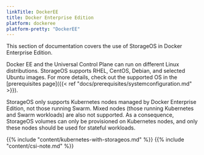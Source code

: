 ```yaml
---
linkTitle: DockerEE
title: Docker Enterprise Edition
platform: dockeree
platform-pretty: "DockerEE"
---
```


This section of documentation covers the use of StorageOS in Docker Enterprise Edition.

Docker EE and the Universal Control Plane can run on different Linux
distributions. StorageOS supports RHEL, CentOS, Debian, and selected Ubuntu
images. For more details, check out the supported OS in the
[prerequisites page]({{< ref "docs/prerequisites/systemconfiguration.md" >}}).

StorageOS only supports Kubernetes nodes managed by Docker Enterprise Edition,
not those running Swarm. Mixed nodes (those running Kubernetes and Swarm
workloads)  are also not supported.  As a consequence, StorageOS volumes can
only be provisioned on Kubernetes nodes, and only these nodes should be used
for stateful workloads.

{{% include "content/kubernetes-with-storageos.md" %}}
{{% include "content/csi-note.md" %}}

